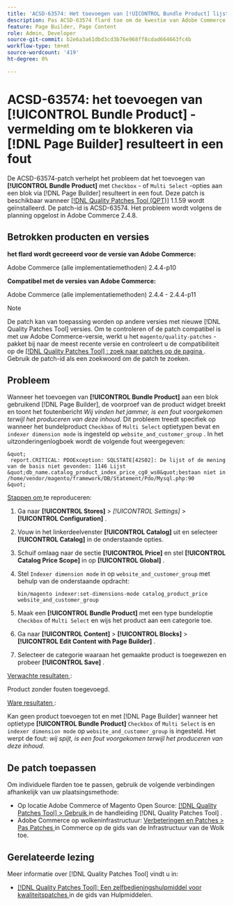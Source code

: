 ```yaml
---
title: 'ACSD-63574: Het toevoegen van [!UICONTROL Bundle Product] lijst aan blok via  [!DNL Page Builder]  resulteert in fout'
description: Pas ACSD-63574 flard toe om de kwestie van Adobe Commerce te bevestigen waar het toevoegen ** [!UICONTROL Bundle Product]** met &grave; Checkbox &grave; of &grave; Multi Uitgezochte opties &grave; aan een blok via  [!DNL Page Builder]  in een fout resulteert.
feature: Page Builder, Page Content
role: Admin, Developer
source-git-commit: b2e6a3a61dbd3cd3b76e968ff8cdad664663fc4b
workflow-type: tm+mt
source-wordcount: '419'
ht-degree: 0%

---
```


# ACSD-63574: het toevoegen van [!UICONTROL Bundle Product] -vermelding om te blokkeren via [!DNL Page Builder] resulteert in een fout

De ACSD-63574-patch verhelpt het probleem dat het toevoegen van **[!UICONTROL Bundle Product]** met `Checkbox` - of `Multi Select` -opties aan een blok via [!DNL Page Builder] resulteert in een fout. Deze patch is beschikbaar wanneer [[!DNL Quality Patches Tool (QPT)]](/help/tools/quality-patches-tool/quality-patches-tool-to-self-serve-quality-patches.md) 1.1.59 wordt geïnstalleerd. De patch-id is ACSD-63574. Het probleem wordt volgens de planning opgelost in Adobe Commerce 2.4.8.

## Betrokken producten en versies

**het flard wordt gecreeerd voor de versie van Adobe Commerce:**

Adobe Commerce (alle implementatiemethoden) 2.4.4-p10

**Compatibel met de versies van Adobe Commerce:**

Adobe Commerce (alle implementatiemethoden) 2.4.4 - 2.4.4-p11

>[!NOTE]
>
>De patch kan van toepassing worden op andere versies met nieuwe [!DNL Quality Patches Tool] versies. Om te controleren of de patch compatibel is met uw Adobe Commerce-versie, werkt u het `magento/quality-patches` -pakket bij naar de meest recente versie en controleert u de compatibiliteit op de [[!DNL Quality Patches Tool] : zoek naar patches op de pagina ](https://experienceleague.adobe.com/tools/commerce-quality-patches/index.html) . Gebruik de patch-id als een zoekwoord om de patch te zoeken.

## Probleem

Wanneer het toevoegen van **[!UICONTROL Bundle Product]** aan een blok gebruikend [!DNL Page Builder], de voorproef van de product widget breekt en toont het foutenbericht *Wij vinden het jammer, is een fout voorgekomen terwijl het produceren van deze inhoud*. Dit probleem treedt specifiek op wanneer het bundelproduct `Checkbox` of `Multi Select` optietypen bevat en `indexer dimension mode` is ingesteld op `website_and_customer_group` . In het uitzonderingenlogboek wordt de volgende fout weergegeven:

    &quot;
     report.CRITICAL: PDOException: SQLSTATE[42S02]: De lijst of de mening van de basis niet gevonden: 1146 Lijst &quot;db_name.catalog_product_index_price_cg0_ws0&quot;bestaan niet in /home/vendor/magento/framework/DB/Statement/Pdo/Mysql.php:90 
    &quot;

<u> Stappen om </u> te reproduceren:

1. Ga naar **[!UICONTROL Stores]** > *[!UICONTROL Settings]* > **[!UICONTROL Configuration]** .
1. Vouw in het linkerdeelvenster **[!UICONTROL Catalog]** uit en selecteer **[!UICONTROL Catalog]** in de onderstaande opties.
1. Schuif omlaag naar de sectie **[!UICONTROL Price]** en stel **[!UICONTROL Catalog Price Scope]** in op **[!UICONTROL Global]** .
1. Stel `Indexer dimension mode` in op `website_and_customer_group` met behulp van de onderstaande opdracht:

   `bin/magento indexer:set-dimensions-mode catalog_product_price website_and_customer_group`

1. Maak een **[!UICONTROL Bundle Product]** met een type bundeloptie `Checkbox` of `Multi Select` en wijs het product aan een categorie toe.
1. Ga naar **[!UICONTROL Content]** > **[!UICONTROL Blocks]** > **[!UICONTROL Edit Content with Page Builder]** .
1. Selecteer de categorie waaraan het gemaakte product is toegewezen en probeer **[!UICONTROL Save]** .

<u> Verwachte resultaten </u>:

Product zonder fouten toegevoegd.

<u> Ware resultaten </u>:

Kan geen product toevoegen tot en met [!DNL Page Builder] wanneer het optietype **[!UICONTROL Bundle Product]** `Checkbox` of `Multi Select` is en `indexer dimension mode` op `website_and_customer_group` is ingesteld. Het werpt de fout: *wij spijt, is een fout voorgekomen terwijl het produceren van deze inhoud*.


## De patch toepassen

Om individuele flarden toe te passen, gebruik de volgende verbindingen afhankelijk van uw plaatsingsmethode:

* Op locatie Adobe Commerce of Magento Open Source: [[!DNL Quality Patches Tool] > Gebruik ](/help/tools/quality-patches-tool/usage.md) in de handleiding [!DNL Quality Patches Tool] .
* Adobe Commerce op wolkeninfrastructuur: [ Verbeteringen en Patches > Pas Patches ](https://experienceleague.adobe.com/docs/commerce-cloud-service/user-guide/develop/upgrade/apply-patches.html) in Commerce op de gids van de Infrastructuur van de Wolk toe.


## Gerelateerde lezing

Meer informatie over [!DNL Quality Patches Tool] vindt u in:

* [[!DNL Quality Patches Tool]: Een zelfbedieningshulpmiddel voor kwaliteitspatches ](/help/tools/quality-patches-tool/quality-patches-tool-to-self-serve-quality-patches.md) in de gids van Hulpmiddelen.
